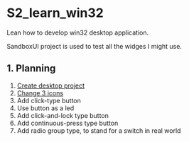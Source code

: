 # S2_learn_win32
Lean how to develop win32 desktop application.


SandboxUI project is used to test all the widges I might use.

## 1. Planning
1. [Create desktop project](./11-documents/00-create-win32-desktop-application-project/new-win32-desktop-app-project.md)
1. [Change 3 icons](./11-documents/01-change-icon-in-3-places/change-ico.md)
1. Add click-type button
1. Use button as a led
1. Add click-and-lock type button
1. Add continuous-press type button
1. Add radio group type, to stand for a switch in real world
